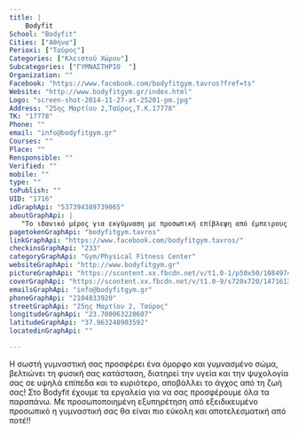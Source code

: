 ```yaml
---
title: |
    Bodyfit
School: "Bodyfit"
Cities: ["Αθήνα"]
Perioxi: ["Ταύρος"]
Categories: ["Κλειστού Χώρου"]
Subcategories: ["ΓΥΜΝΑΣΤΗΡΙΟ  "]
Organization: ""
Facebook: "https://www.facebook.com/bodyfitgym.tavros?fref=ts"
Website: "http://www.bodyfitgym.gr/index.html"
Logo: "screen-shot-2014-11-27-at-25201-pm.jpg"
Address: "25ης Μαρτίου 2,Ταύρος,Τ.Κ.17778"
TK: "17778"
Phone: ""
email: "info@bodyfitgym.gr"
Courses: ""
Place: ""
Rensponsible: ""
Verified: ""
mobile: ""
type: ""
toPublish: ""
UID: "1716"
idGraphApi: "537394389739065"
aboutGraphApi: | 
   "Το ιδανικό μέρος για εκγύμναση με προσωπική επίβλεψη από έμπειρους γυμναστές αποφοίτους ΤΕΦΑΑ!!"
pagetokenGraphApi: "bodyfitgym.tavros"
linkGraphApi: "https://www.facebook.com/bodyfitgym.tavros/"
checkinsGraphApi: "233"
categoryGraphApi: "Gym/Physical Fitness Center"
websiteGraphApi: "http://www.bodyfitgym.gr"
pictureGraphApi: "https://scontent.xx.fbcdn.net/v/t1.0-1/p50x50/10849741_588465251298645_2409141454830911473_n.jpg?oh=d0f75e1c2b8404f1e2149e2277cea9e8&amp;oe=5B43D55B"
coverGraphApi: "https://scontent.xx.fbcdn.net/v/t1.0-9/s720x720/14716132_988571304621369_4235650843724210126_n.png?oh=e8db23ff9f6064e479440a99ed1be986&amp;oe=5B35A460"
emailsGraphApi: "info@bodyfitgym.gr"
phoneGraphApi: "2104833920"
streetGraphApi: "25ης Μαρτίου 2, Ταύρος"
longitudeGraphApi: "23.700063228607"
latitudeGraphApi: "37.963248903592"
locatedinGraphApi: ""

---
```


Η σωστή γυμναστική σας προσφέρει ένα όμορφο και γυμνασμένο σώμα, βελτιώνει τη φυσική σας κατάσταση, διατηρεί την υγεία και την ψυχολογία σας σε υψηλά επίπεδα και το κυριότερο, αποβάλλει το άγχος από τη ζωή σας! Στο Bodyfit έχουμε τα εργαλεία για να σας προσφέρουμε όλα τα παραπάνω. Με προσωποποιημένη εξυπηρέτηση από εξειδικευμένο προσωπικό η γυμναστική σας θα είναι πιο εύκολη και αποτελεσματική από ποτέ!!

